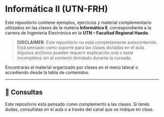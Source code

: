 # Informática II (UTN-FRH)

Este repositorio contiene ejemplos, ejercicios y material complementario utilizados en las clases de la materia **Informática II**, correspondiente a la carrera de Ingeniería Electrónica en la **UTN – Facultad Regional Haedo**.

> **DISCLAIMER**: Este repositorio no está completamente autocontenido. Está pensado como soporte para las clases dictadas en el aula. Algunos archivos pueden requerir explicación oral o estar incompletos sin el contexto brindado durante la cursada.

Encontrarás el material organizado por clases en el menú lateral o accediendo desde la tabla de contenidos.

---

## 💬 Consultas

Este repositorio está pensado como complemento a las clases. Si tenés dudas, consultalas en el aula o a través del canal que se indique en clase. 
